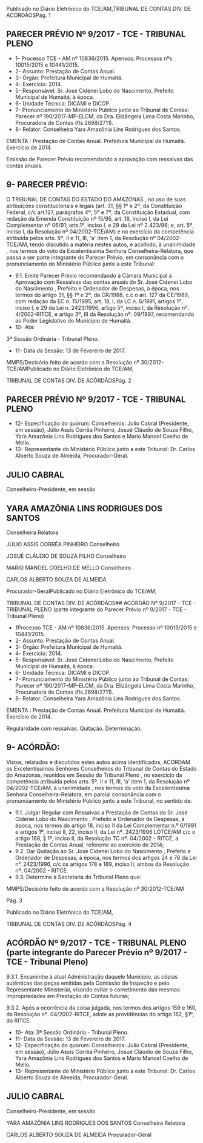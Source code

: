 Publicado  no  Diário Eletrônico do TCE/AM,TRIBUNAL DE CONTAS DIV. DE  ACÓRDÃOSPág. 1

## PARECER PRÉVIO Nº 9/2017 - TCE - TRIBUNAL PLENO

- 1- Processo TCE - AM nº 10836/2015. Apensos: Processos nºs  10015/2015 e 10441/2015.
- 2- Assunto: Prestação de Contas Anual.
- 3- Órgão: Prefeitura Municipal de Humaitá.
- 4- Exercício: 2014.
- 5- Responsável: Sr. José Cidenei Lobo do Nascimento, Prefeito Municipal de Humaitá, à época.
- 6- Unidade Técnica: DICAMI e DICOP.
- 7- Pronunciamento  do Ministério  Público  junto  ao Tribunal  de Contas: Parecer  nº 190/2017-MP-ELCM, da Dra. Elizângela Lima Costa Marinho, Procuradora de Contas (fls.2698/2711).
- 8- Relator: Conselheira Yara Amazônia Lins Rodrigues dos Santos.

EMENTA : Prestação  de  Contas  Anual.  Prefeitura Municipal de Humaitá. Exercício de 2014.

Emissão de Parecer Prévio recomendando a aprovação com ressalvas das contas anuais.

## 9- PARECER PRÉVIO:

O  TRIBUNAL  DE  CONTAS  DO  ESTADO  DO  AMAZONAS ,  no  uso  de  suas atribuições  constitucionais  e  legais  (art.  31,  §§  1º  e  2º,  da  Constituição  Federal,  c/c art.127,  parágrafos  4º,  5º  e  7º,  da  Constituição  Estadual,  com  redação  da  Emenda Constituição nº 15/95, art. 18, inciso I, da Lei Complementar nº 06/91; arts.1º, inciso I, e 29  da  Lei  nº  2.423/96;  e,  art.  5º,  inciso  I,  da  Resolução  nº  04/2002-TCE/AM)  e  no exercício da competência atribuída pelos arts. 5º, II e 11, III, 'a' item 1, da Resolução nº 04/2002-TCE/AM,  tendo  discutido  a  matéria  nestes  autos,  e  acolhido, à  unanimidade , nos termos do voto da Excelentíssima Senhora Conselheira-Relatora, que passa a ser parte integrante do Parecer Prévio, em consonância com o pronunciamento do Ministério Público junto a este Tribunal:

- 9.1. Emite Parecer Prévio recomendando à Câmara Municipal a Aprovação  com  Ressalvas das contas  anuais  do Sr.  José  Cidenei Lobo  do  Nascimento ,  Prefeito  e  Ordenador  de  Despesas,  à  época, nos  termos  do  artigo  31,  §§  1º  e  2º,  da  CR/1988,  c.c  o  art.  127  da CE/1989, com redação da EC n. 15/1995, art. 18, I, da LC n. 6/1991, artigos  1º,  inciso  I,  e  29  da  Lei  n.  2423/1996,  artigo  5º,  inciso  I,  da Resolução nº. 4/2002-RITCE, e artigo 3º, III da Resolução nº. 09/1997, recomendando ao Poder Legislativo do Município de Humaitá.
- 10- Ata:

3ª Sessão Ordinária - Tribunal Pleno.

- 11- Data da Sessão: 13 de Fevereiro de 2017.

MMPS/Decisório feito de acordo com a Resolução nº 30/2012-TCE/AMPublicado  no  Diário Eletrônico do TCE/AM,

TRIBUNAL DE CONTAS DIV. DE  ACÓRDÃOSPág. 2

## PARECER PRÉVIO Nº 9/2017 - TCE - TRIBUNAL PLENO

- 12- Especificação do quorum: Conselheiros: Julio Cabral (Presidente, em sessão), Júlio Assis Corrêa Pinheiro, Josué Cláudio de Souza Filho, Yara Amazônia Lins Rodrigues dos Santos e Mario Manoel Coelho de Mello.
- 13-  Representante  do  Ministério  Público  junto  a  este Tribunal: Dr. Carlos  Alberto Souza de Almeida, Procurador-Geral.

## JULIO CABRAL

Conselheiro-Presidente, em sessão

## YARA AMAZÔNIA LINS RODRIGUES DOS SANTOS

Conselheira Relatora

JÚLIO ASSIS CORRÊA PINHEIRO Conselheiro

JOSUÉ CLÁUDIO DE SOUZA FILHO Conselheiro

MARIO MANOEL COELHO DE MELLO Conselheiro

CARLOS ALBERTO SOUZA DE ALMEIDA

Procurador-GeralPublicado  no  Diário Eletrônico do TCE/AM,

TRIBUNAL DE CONTAS DIV. DE  ACÓRDÃOS## ACÓRDÃO Nº 9/2017 - TCE - TRIBUNAL PLENO (parte integrante do Parecer Prévio nº 9/2017 - TCE - Tribunal Pleno)

- 1Processo TCE - AM nº 10836/2015. Apensos: Processo nº  10015/2015 e 10441/2015.
- 2- Assunto: Prestação de Contas Anual.
- 3- Órgão: Prefeitura Municipal de Humaitá.
- 4- Exercício: 2014.
- 5- Responsável: Sr. José Cidenei Lobo do Nascimento, Prefeito Municipal de Humaitá, à época.
- 6- Unidade Técnica: DICAMI e DICOP.
- 7- Pronunciamento  do Ministério  Público  junto  ao Tribunal  de Contas: Parecer  nº 190/2017-MP-ELCM, da Dra. Elizângela Lima Costa Marinho, Procuradora de Contas (fls.2698/2711).
- 8- Relator: Conselheira Yara Amazônia Lins Rodrigues dos Santos.

EMENTA : Prestação  de  Contas  Anual.  Prefeitura Municipal de Humaitá. Exercício de 2014.

Regularidade com ressalvas. Quitação. Determinação.

## 9- ACÓRDÃO:

Vistos, relatados e discutidos estes autos acima identificados, ACORDAM os Excelentíssimos Senhores Conselheiros do Tribunal de Contas do Estado do Amazonas, reunidos em Sessão do Tribunal Pleno , no exercício da competência atribuída pelos arts. 5º,  II e 11,  III, 'a' item 1, da Resolução nº 04/2002-TCE/AM, à unanimidade , nos termos do voto da Excelentíssima Senhora Conselheira-Relatora, em  parcial consonância com o pronunciamento do Ministério Público junto a este Tribunal, no sentido de:

- 9.1. Julgar Regular com Ressalvas a Prestação de Contas do Sr. José Cidenei Lobo do Nascimento , Prefeito e Ordenador de Despesas, à época,  nos  termos  do  artigo  18,  inciso  II  da  Lei  Complementar  n.º 6/1991  e  artigos  1º,  inciso  II,  22,  inciso  II,  da  Lei  nº.  2423/1996  LOTCE/AM  c/c  o  artigo  188,  §  1º,  inciso  II,  da  Resolução  TC  nº. 04/2002 - RITCE, a Prestação de Contas Anual, referente ao exercício de 2014;
- 9.2. Dar Quitação ao Sr. José Cidenei Lobo do Nascimento , Prefeito e Ordenador de Despesas, à época, nos termos dos artigos 24 e 76 da Lei  n°.  2423/1996,  c/c  os  artigos  178  e  189,  inciso  II,  ambos  da Resolução nº. 04/2002 - RITCE.
- 9.3. Determine à Secretaria do Tribunal Pleno que:

MMPS/Decisório feito de acordo com a Resolução nº 30/2012-TCE/AM

Pág. 3

Publicado  no  Diário Eletrônico do TCE/AM,

TRIBUNAL DE CONTAS DIV. DE  ACÓRDÃOSPág. 4

## ACÓRDÃO Nº 9/2017 - TCE - TRIBUNAL PLENO (parte integrante do Parecer Prévio nº 9/2017 - TCE - Tribunal Pleno)

9.3.1. Encaminhe à atual Administração daquele Município, as cópias autênticas  das  peças  emitidas  pela  Comissão  de  Inspeção  e  pelo Representante Ministerial, visando evitar o cometimento das mesmas impropriedades em Prestação de Contas futuras;

9.3.2. Após a ocorrência da coisa julgada, nos termos dos artigos 159 e  160,  da  Resolução  nº.  04/2002-RITCE,  adote  as  providências  do artigo 162, §1º, do RITCE.

- 10- Ata: 3ª Sessão Ordinária - Tribunal Pleno.
- 11- Data da Sessão: 13 de Fevereiro de 2017.
- 12- Especificação do quorum: Conselheiros: Julio Cabral (Presidente, em sessão), Júlio Assis Corrêa Pinheiro, Josué Cláudio de Souza Filho, Yara Amazônia Lins Rodrigues dos Santos e Mario Manoel Coelho de Mello.
- 13-  Representante  do  Ministério  Público  junto  a  este Tribunal: Dr. Carlos  Alberto Souza de Almeida, Procurador-Geral.

## JULIO CABRAL

Conselheiro-Presidente, em sessão

YARA AMAZÔNIA LINS RODRIGUES DOS SANTOS Conselheira Relatora

CARLOS ALBERTO SOUZA DE ALMEIDA Procurador-Geral